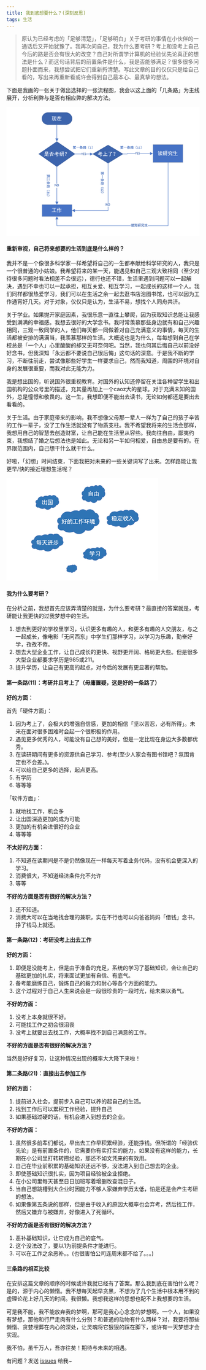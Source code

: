 ```yaml
---
title: 我到底想要什么？(深刻反思)
tags: 生活
---
```


> 原认为已经考虑的「足够清楚」，「足够明白」关于考研的事情在小伙伴的一通话后又开始犹豫了。我再次问自己，我为什么要考研？考上和没考上自己今后的路是否会有很大的改变？自己对所谓学计算机的经验优先论真正的想法是什么？而这句话背后的前置条件是什么，我是否能够满足？很多很多问题扑面而来，我想尝试把它们重新捋清楚。写此文章的目的仅仅只是给自己看的，写出来再重新看或许会得到自己最本心、最真挚的想法。

下面是我画的一张关于做出选择的一张流程图，我会以这上面的「几条路」为主线展开，分析利弊与是否有相应弊的解决方法。

![dOnpostgraduate(do or not to take the entrance for postgraduate)](/images/life/dOnpostgraduate.png)

#### 重新审视，自己将来想要的生活到底是什么样的？

我并不是一个像很多科学家一样希望将自己的一生都奉献给科学研究的人，我只是一个很普通的小姑娘。我希望将来的某一天，能遇见和自己三观大致相同（至少对待很多问题时看法相差不会很远），德行也还不错，生活里遇到问题可以一起解决，遇到不幸也可以一起承担，相互关爱、相互学习，一起成长的这样一个人。我们同样都很热爱学习，我们可以在生活之余一起去逛书店泡图书馆，也可以因为工作通宵好几天。对于对象，仅仅只是认为，生活不易，想找个人同舟共济。

关于学业。如果抛开家庭因素，我很乐意一直往上攀爬，因为获取知识总能让我感受到满满的幸福感。我想去很好的大学念书。我时常羡慕那些身边就有和自己兴趣相同，三观一致同学的人，他们每天都一同做着对自己充满意义的事情，每天的生活都被安排的满满当，我羡慕那样的生活。大概这也是为什么，每每想到自己在学校总是「一个人」心里酸酸的却又无可奈何吧。当然，我也何其后悔自己以前没好好念书，但我深知「永远都不要说自己很后悔」这句话的深意。于是我不断的学习，不断往前走，尝试像那些好学生一样要求自己，然而我知道，周围的环境对自身的发展很重要，而我对此无能为力。

我是想出国的，听说国外很重视教育。对国外的认知还停留在关注各种留学生和出国机构的公众号里的描述，充其量再加上一个caoz大的星球。对于充满未知的国外，总是憧憬和敬畏的。这一生，我想即便不能出去读书，无论如何都还是要出去看看的。

关于生活。由于家庭带来的影响，我不想像父母那一辈人一样为了自己的孩子辛苦的工作一辈子，没了工作生活就没有了物质支柱。我不希望我将来的生活会那样，我想用自己的智慧去创造财富，让自己能在生活里从容些。我向往自由，鄙夷约束，我想结了婚之后想法也是如此。无论和另一半如何相爱，自由总是要有的。在界限范围内，自己想干什么就干什么。

好啦，「幻想」时间结束，下面我把对未来的一些关键词写了出来。怎样路能让我更早/快的接近理想生活呢？

![keyWord)](/images/life/keyWord.png)

#### 我为什么要考研？

在分析之前，我想首先应该弄清楚的就是，为什么要考研？最直接的答案就是，考研能让我更快的过我梦想中的生活。

1. 想去到更好的学校里学习，认识更多有趣的人，和更多有趣的人交朋友，与之一起成长，像电影「无问西东」中学生们那样学习，以学习为乐趣，勤奋好学，孜孜不倦。
2. 想去大型企业工作，让自己成长的更快、视野更开阔、格局更大些。但是很多大型企业都要求学历是985或211。
3. 提升学历，让自己有更高的起点，对今后的发展有更显著的帮助。

#### 第一条路(11)：考研并且考上了（毋庸置疑，这是好的一条路了）

**好的方面：**

首先「硬件方面」：
  1. 因为考上了，会极大的增强自信感，更加的相信「坚以苦忍，必有所得」。未来在面对很多困难时会起一个很积极的作用。
  2. 遇见更多优秀的人，可能没有自己想的美好，但是一定比现在身边大多数都优秀。
  3. 在读研期间有更多的资源供自己学习、参考(至少人家会有图书馆吧？氛围肯定也不会差。)。
  4. 可以给自己更多的选择，起点更高。
  5. 有学历
  6. 等等等

「软件方面」：
  1. 就地找工作，机会多
  2. 让出国深造更加的成为可能
  3. 更加的有机会进很好的企业
  4. 等等等

**不太好的方面：**

  1. 不知道在读期间是不是仍然像现在一样每天写着业务代码，没有机会更深入的学习。
  2. 消费很大，不知道经济条件允不允许
  3. 等等

**不好的方面是否有很好的解决方法？**

  1. 还不知道。
  2. 消费大可以在当地找合理的兼职，实在不行也可以向爸爸妈妈「借钱」念书，挣了钱马上就还。

#### 第一条路(12)：考研没考上出去工作

**好的方面：**

  1. 即便是没能考上，但是由于准备的充足，系统的学习了基础知识，会让自己的基础更加的扎实，将来面试更加有自信、有底气。
  2. 备考能磨练自己，锻炼自己的毅力和耐心等各个方面的能力。
  3. 这个过程对于自己人生来说会是一段很珍贵的一段时光，给未来以勇气。

**不好的方面：**

  1. 没考上本身就很不好。
  2. 可能找工作之初会很沮丧
  3. 没考上就要出去找工作，大概率找不到自己满意的工作。

**不好的方面是否有很好的解决方法？**

当然是好好复习，让这种情况出现的概率大大降下来啦！

#### 第二条路(21)：直接出去参加工作

**好的方面：**

  1. 提前进入社会，提前步入自己可以养的起自己的生活。
  2. 找到工作后可以累积工作经验，提升自己
  3. 如果基础过硬的话，有机会进入到想去的企业。

**不好的方面：**

  1. 虽然很多前辈们都说，早出去工作早积累经验，还能挣钱。但所谓的「经验优先论」是有前置条件的，它需要你有实打实的能力，如果没有这样的能力，长期在小公司里打转转攒经验，那还不如文凭来的有效用。
  2. 自己在毕业前积累的基础知识还远不够，没法进入到自己想去的企业。
  3. 即使基础知识很扎实，因为项目经验被企业拒绝。
  4. 在小公司里每天甚至日日加班写着增删改查混日子。
  5. 当自己想跳槽到大企业时因能力不够人家嫌弃学历太低，怕是还是会产生考研的想法。
  6. 如果像第五条说的那样，但是由于收入的原因大概率也会弃考，然后找工作，然后又嫌弃与被嫌弃，好像进入了死循环。

**不好的方面是否有很好的解决方法？**

  1. 恶补基础知识，让它成为自己的底气。
  2. 这个没法改了，要以1为前提条件才能进行。
  3. 可以在工作之余恶补。。(也很害怕公司连周末都不给了。。。)

#### 三条路的相互比较

在安排这篇文章的顺序的时候或许我就已经有了答案。那么我到底在害怕什么呢？是的，源于内心的懒惰。我不想每天起早贪黑，不想为了几个生活中根本用不到的虚理论花上好几天的时间。我很懒。我想我这样的思想也配不上我想要的生活。

可是我不能，我不能放弃我的梦啊，那可是我心心念念的梦想啊。一个人，如果没有梦想，那他和行尸走肉有什么分别？和普通的动物有什么两样？对，我要将那些懒惰、贪婪埋葬在内心的深处，让灵魂将它狠狠的踩在脚下，或许有一天梦想才会实现。

我不怕，虽千万人，吾亦往矣！期待与未来的相遇。  

有问题？发送 [issues](http://syt-honey.github.io/about/) 给我~
